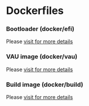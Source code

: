 # Dockerfiles

### Bootloader (docker/efi)
Please [visit for more details](efi/README.md)

### VAU image (docker/vau)
Please [visit for more details](vau/README.md)

### Build image (docker/build)
Please [visit for more details](build/README.md)
